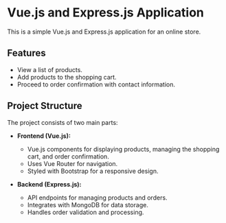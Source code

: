 # Vue.js and Express.js Application

This is a simple Vue.js and Express.js application for an online store.

## Features

- View a list of products.
- Add products to the shopping cart.
- Proceed to order confirmation with contact information.

## Project Structure

The project consists of two main parts:

- **Frontend (Vue.js):**
  - Vue.js components for displaying products, managing the shopping cart, and order confirmation.
  - Uses Vue Router for navigation.
  - Styled with Bootstrap for a responsive design.

- **Backend (Express.js):**
  - API endpoints for managing products and orders.
  - Integrates with MongoDB for data storage.
  - Handles order validation and processing.
